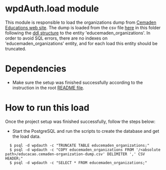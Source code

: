 # wpdAuth.load module
This module is responsible to load the organizations dump from [Cemaden Educations web site](http://educacao.cemaden.gov.br/site/organization/). The dump is loaded from the csv file [here](https://github.com/IGSD-UoW/wpdAuth/blob/main/load/educacao.cemaden-organization-dump.csv) in this folder following the [ddl structure](https://github.com/IGSD-UoW/wpdAuth/blob/main/db/ddl.sql) to the entity 'educemaden_organizations'. In order to avoid SQL errors, there are no indexes on 'educemaden_organizations' entity, and for each load this entity should be truncated.

# Dependencies

- Make sure the setup was finished successfully according to the instruction in the root [README file](https://github.com/IGSD-UoW/wpdAuth/blob/main/README.md).

# How to run this load

Once the project setup was finished successfully, follow the steps below:

- Start the PostgreSQL and run the scripts to create the database and get the load data.

```console
  $ psql -d wpdauth -c "TRUNCATE TABLE educemaden_organizations;"
  $ psql -d wpdauth -c "COPY educemaden_organizations FROM '/<absolute path>/educacao.cemaden-organization-dump.csv' DELIMITER ',' CSV HEADER;"
  $ psql -d wpdauth -c "SELECT * FROM educemaden_organizations;"
```